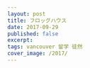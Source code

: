 ```yaml
---
layout: post
title: フロッグハウス
date: 2017-09-29
published: false
excerpt:
tags: vancouver 留学 徒然
cover_image: /2017/
---
```


